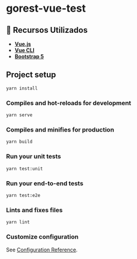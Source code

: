 # gorest-vue-test

## 🚀 Recursos Utilizados
* **[Vue.js](https://vuejs.org/)**
* **[Vue CLI](https://cli.vuejs.org/)**
* **[Bootstrap 5](https://getbootstrap.com/)**

## Project setup
```
yarn install
```

### Compiles and hot-reloads for development
```
yarn serve
```

### Compiles and minifies for production
```
yarn build
```

### Run your unit tests
```
yarn test:unit
```

### Run your end-to-end tests
```
yarn test:e2e
```

### Lints and fixes files
```
yarn lint
```

### Customize configuration
See [Configuration Reference](https://cli.vuejs.org/config/).
